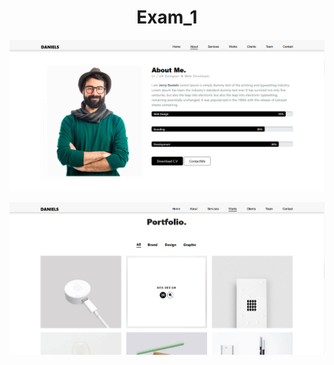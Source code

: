 <h1 align="center">Exam_1</h1>

<p align="center">
  <kbd>
    <img src="./imgs/preview_1.png"></img>
  </kbd>
</p>
<p align="center">
  <kbd>
    <img src="./imgs/preview_2.png"></img>
  </kbd>
</p>
